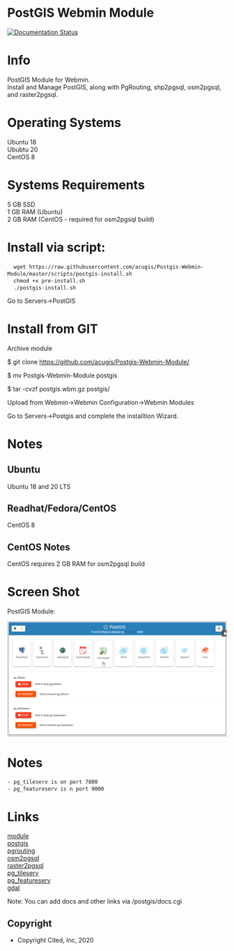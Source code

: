 
# PostGIS Webmin Module

[![Documentation Status](https://readthedocs.org/projects/postgis-webmin-module/badge/?version=latest)](https://postgis-webmin-module.readthedocs.io/en/latest/?badge=latest)



# Info
PostGIS Module for Webmin.  <br>Install and Manage PostGIS, along with PgRouting, shp2pgsql, osm2pgsql, and raster2pgsql.

# Operating Systems
Ubuntu 18<br>
Ububtu 20<br>
CentOS 8<br>

# Systems Requirements
5 GB SSD<br>
1 GB RAM (Ubuntu)<br>
2 GB RAM (CentOS - required for osm2pgsql build)<br>

# Install via script:

      wget https://raw.githubusercontent.com/acugis/Postgis-Webmin-Module/master/scripts/postgis-install.sh
      chmod +x pre-install.sh
      ./postgis-install.sh

Go to Servers->PostGIS

# Install from GIT
Archive module

$ git clone https://github.com/acugis/Postgis-Webmin-Module/

$ mv Postgis-Webmin-Module postgis

$ tar -cvzf postgis.wbm.gz postgis/

Upload from Webmin->Webmin Configuration->Webmin Modules

Go to Servers->Postgis and complete the installtion Wizard.

# Notes

## **Ubuntu**
Ubuntu 18 and 20 LTS

## **Readhat/Fedora/CentOS**
CentOS 8

## **CentOS Notes**
CentOS requires 2 GB RAM for osm2pgsql build

# Screen Shot

PostGIS Module:

![POstGIS](docs/_static/postgis.png)

# Notes
	- pg_tileserv is on port 7800
	- pg_featureserv is n port 9000

# Links
[module](https://postgis-module.docs.acugis.com)<br>
[postgis](https://postgis.net/documentation/)<br>
[pgrouting](http://docs.pgrouting.org/)<br>
[osm2pgsql](https://github.com/openstreetmap/osm2pgsql/blob/master/docs/usage.md)<br>
[raster2pgsql](http://postgis.refractions.net/docs/using_raster.xml.html)<br>
[pg_tileserv](https://github.com/CrunchyData/pg_tileserv)<br>
[pg_featureserv](https://github.com/CrunchyData/pg_featureserv)<br>
[gdal](https://gdal.org/)<br>

Note: You can add docs and other links via /postgis/docs.cgi

Copyright
---------

* Copyright Cited, Inc, 2020
